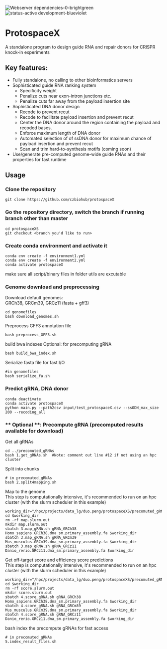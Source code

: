![Webserver dependencies-0-brightgreen](https://user-images.githubusercontent.com/4129442/198696112-92ecc372-f3b5-4498-8cd9-4a01de0f851b.svg)
![status-active development-blueviolet](https://user-images.githubusercontent.com/4129442/198695999-a70bcd5f-c52e-4895-a1e7-d6b0da132812.svg)

# ProtospaceX  
A standalone program to design guide RNA and repair donors for CRISPR knock-in experiments  

## Key features:  
- Fully standalone, no calling to other bioinformatics servers
- Sophisticated guide RNA ranking system
  - Specificity weight
  - Penalize cuts near exon-intron junctions etc.
  - Penalize cuts far away from the payload insertion site
- Sophisticated DNA donor design
  - Recode to prevent recut
  - Recode to facilitate payload insertion and prevent recut
  - Center the DNA donor around the region containing the payload and recoded bases. 
  - Enforce maximum length of DNA donor
  - Automated selection of of ssDNA donor for maximum chance of payload insertion and prevent recut
  - Scan and trim hard-to-synthesis motifs (coming soon)
- Use/generate pre-computed genome-wide guide RNAs and their properties for fast runtime


## Usage

### Clone the repository
```
git clone https://github.com/czbiohub/protospaceX
```
### Go the repository directory, switch the branch if running branch other than master
```
cd protospaceXS
git checkout <branch you'd like to run>
```
### Create conda environment and activate it
```
conda env create -f environment1.yml
conda env create -f environment2.yml
conda activate protospaceX
```
make sure all script/binary files in folder utils are excutable
### Genome download and preprocessing
Download default genomes:   
GRCh38, GRCm39, GRCz11 (fasta + gff3)
```
cd genomefiles
bash download_genomes.sh
```
Preprocess GFF3 annotation file
```
bash preprocess_GFF3.sh
```
build bwa indexes Optional: for precomputing gRNA
```
bash build_bwa_index.sh
```
Serialize fasta file for fast I/O
```
#in genomefiles
bash serialize_fa.sh
```

### Predict gRNA, DNA donor
```
conda deactivate
conda activate protospaceX
python main.py --path2csv input/test_protospaceX.csv --ssODN_max_size 200 --recoding_all
```

### ** Optional **: Precompute gRNA (precomputed results available for download)
Get all gRNAs
```
cd ../precomuted_gRNAs
bash 1.get_gRNAs.sh  #Note: comment out line #12 if not using an hpc cluster
```
Split into chunks
```
# in precomuted_gRNAs
bash 2.split4mapping.sh
```
Map to the genome  
This step is computationally intensive, it's recommended to run on an hpc cluster (with the slurm scheduler in this example)

```
working_dir="/hpc/projects/data_lg/duo.peng/protospaceXS/precomuted_gRNAs"
cd $working_dir
rm -rf map.slurm.out
mkdir map.slurm.out
sbatch 3.map_gRNA.sh gRNA_GRCh38 Homo_sapiens.GRCh38.dna_sm.primary_assembly.fa $working_dir
sbatch 3.map_gRNA.sh gRNA_GRCm39 Mus_musculus.GRCm39.dna_sm.primary_assembly.fa $working_dir
sbatch 3.map_gRNA.sh gRNA_GRCz11 Danio_rerio.GRCz11.dna_sm.primary_assembly.fa $working_dir
```
Get off-target score and efficiency score predictions  
This step is computationally intensive, it's recommended to run on an hpc cluster (with the slurm scheduler in this example)
```
working_dir="/hpc/projects/data_lg/duo.peng/protospaceXS/precomuted_gRNAs"
cd $working_dir
rm -rf score.slurm.out
mkdir score.slurm.out
sbatch 4.score_gRNA.sh gRNA_GRCh38 Homo_sapiens.GRCh38.dna_sm.primary_assembly.fa $working_dir
sbatch 4.score_gRNA.sh gRNA_GRCm39 Mus_musculus.GRCm39.dna_sm.primary_assembly.fa $working_dir
sbatch 4.score_gRNA.sh gRNA_GRCz11 Danio_rerio.GRCz11.dna_sm.primary_assembly.fa $working_dir
```
bash index the precompute gRNAs for fast access
```
# in precomuted_gRNAs
5.index_result_files.sh
```

